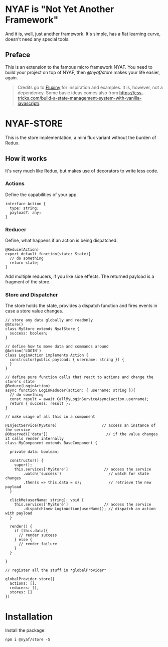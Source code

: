 # NYAF is "Not Yet Another Framework" 

And it is, well, just another framework. It's simple, has a flat learning curve, doesn't need any special tools.

## Preface

This is an extension to the famous micro framework NYAF. You need to build your project on top of NYAF, then *@nyaf/store* makes your life easier, again.

> Credits go to [Fluxiny](https://github.com/krasimir/fluxiny) for inspiration and examples. It is, however, not a dependency. Some basic ideas comes also from https://css-tricks.com/build-a-state-management-system-with-vanilla-javascript/. 


# NYAF-STORE

This is the store implementation, a mini flux variant without the burden of Redux.


## How it works

It's very much like Redux, but makes use of decorators to write less code.

### Actions

Define the capabilities of your app.

~~~
interface Action {
  type: string;
  payload?: any;
}
~~~

### Reducer

Define, what happens if an action is being dispatched:

~~~
@Reduce(Action)
export default function(state: State){
  // do something
  return state;
}
~~~

Add multiple reducers, if you like side effects. The returned payload is a fragment of the store.

### Store and Dispatcher

The store holds the state, provides a dispatch function and fires events in case a store value changes.

~~~
// store any data globally and readonly
@Store()
class MyStore extends NyafStore {
  success: boolean;
}

// define how to move data and commands around
@Action('LOGIN')
class LoginAction implements Action {  
  constructor(public payload: { username: string }) {    
  }
}

// define pure function calls that react to actions and change the store's state
@Reduce(LoginAction)
async function LoginReducer(action: { username: string }){
  // do something 
  const result = await CallMyLoginServiceAsync(action.username);
  return { success: result };
}

// make usage of all this in a component

@InjectService(MyStore)                    // access an instance of the service
@Observed(['data'])                          // if the value changes it calls render internally
class MyComponent extends BaseComponent {

  private data: boolean;

  constructor() {
    super();
    this.services['MyStore']                // access the service
        .watch('success')                     // watch for state changes
        .then(s => this.data = s);            // retrieve the new payload
  }  

  clickMe(userName: string): void {
    this.services['MyStore']                // access the service
        .dispatch(new LoginAction(userName)); // dispatch an action with payload
  }

  render() {
    if (this.data){
      // render success
    } else {
      // render failure
    }
  }

}

// register all the stuff in *globalProvider*

globalProvider.store({
  actions: [],
  reducers: [],
  stores: []
})

~~~

# Installation

Install the package:

~~~
npm i @nyaf/store -S
~~~
